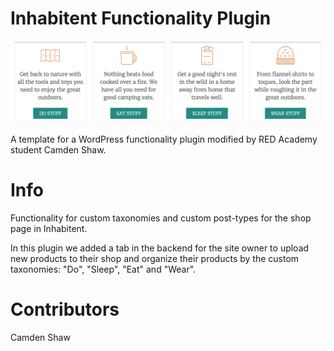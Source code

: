 # Inhabitent Functionality Plugin

![alt text](../../readme-image/custom-taxonomies.png "Welcome to Inhabitent's Custom Taxonomies Plugin")

A template for a WordPress functionality plugin modified by RED Academy student Camden Shaw.

# Info

Functionality for custom taxonomies and custom post-types for the shop page in Inhabitent.

In this plugin we added a tab in the backend for the site owner to upload new products to their shop and organize their products by the custom taxonomies: "Do", "Sleep", "Eat" and "Wear".

# Contributors
Camden Shaw